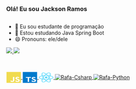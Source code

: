 ### Olá! Eu sou Jackson Ramos
##
- 🔭 Eu sou estudante de programação
- 🌱 Estou estudando Java Spring Boot 
- 😄 Pronouns: ele/dele

<div>
  <a href="https://github.com/Jackson-Ramos" >
     <img height="180em" src="https://github-readme-stats.vercel.app/api?username=Jackson-Ramos&show_icons=true&theme=transparent"/>
  <img height="180em" src="https://github-readme-stats.vercel.app/api/top-langs/?username=Jackson-Ramos&layout=compact&theme=transparent"/>
</div>

##

<div style="display: inline_block"><br>
  <img align="center" alt="Rafa-Js" height="30" width="40" src="https://raw.githubusercontent.com/devicons/devicon/master/icons/javascript/javascript-plain.svg">
  <img align="center" alt="Rafa-Ts" height="30" width="40" src="https://raw.githubusercontent.com/devicons/devicon/master/icons/typescript/typescript-plain.svg">
  <img align="center" alt="Rafa-React" height="30" width="40" src="https://raw.githubusercontent.com/devicons/devicon/master/icons/react/react-original.svg">
   <img align="center" alt="Rafa-Csharp" height="35" width="40" src="https://cdn.jsdelivr.net/gh/devicons/devicon/icons/java/java-original.svg">
  <img align="center" alt="Rafa-Python" height="30" width="40" src="https://cdn.jsdelivr.net/gh/devicons/devicon/icons/spring/spring-original.svg">
</div>
